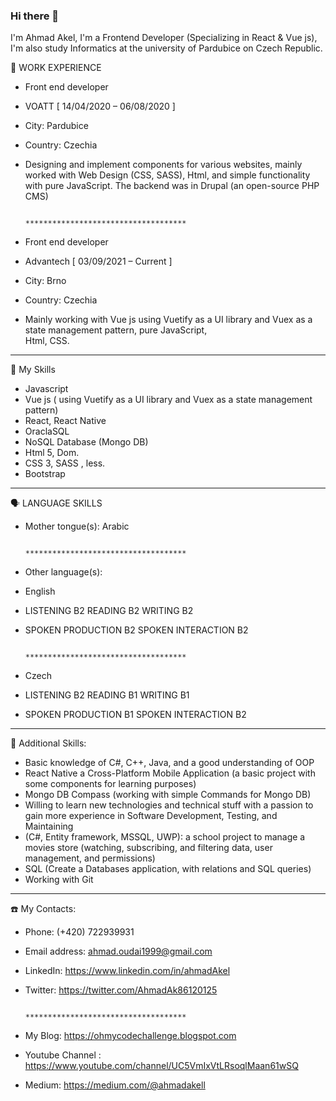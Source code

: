 ### Hi there 👋
I'm Ahmad Akel, I'm a Frontend Developer (Specializing in React & Vue js), I'm also study Informatics at the university of Pardubice on Czech Republic.

🔭 WORK EXPERIENCE

- Front end developer
- VOATT [ 14/04/2020 – 06/08/2020 ]
- City: Pardubice
- Country: Czechia
- Designing and implement components for various websites, mainly worked with Web Design (CSS, SASS), Html,
  and simple functionality with pure JavaScript. The backend was in Drupal (an open-source PHP CMS) 
  
                                                      ************************************

- Front end developer
- Advantech [ 03/09/2021 – Current ]
- City: Brno
- Country: Czechia
- Mainly working with Vue js using Vuetify as a UI library and Vuex as a state management pattern, pure JavaScript,  
  Html, CSS.
-------------------------------------------------------------------------------------------------------------------

🌱 My Skills

- Javascript
- Vue js ( using Vuetify as a UI library and Vuex as a state management pattern)
- React, React Native
- OraclaSQL
- NoSQL Database (Mongo DB)
- Html 5, Dom.
- CSS 3, SASS , less.
- Bootstrap

-------------------------------------------------------------------------------------------------------------------
🗣️ LANGUAGE SKILLS

- Mother tongue(s): Arabic

                                                        ************************************
                                                        
- Other language(s):

- English
- LISTENING B2 READING B2 WRITING B2  
- SPOKEN PRODUCTION B2 SPOKEN INTERACTION B2
  
                                                        ************************************
- Czech
- LISTENING B2 READING B1 WRITING B1
- SPOKEN PRODUCTION B1 SPOKEN INTERACTION B2

-------------------------------------------------------------------------------------------------------------------

💪 Additional Skills:

- Basic knowledge of C#, C++, Java, and a good understanding of OOP
- React Native a Cross-Platform Mobile Application (a basic project with some components for learning
  purposes)
- Mongo DB Compass (working with simple Commands for Mongo DB)
- Willing to learn new technologies and technical stuff with a passion to gain more experience in Software
  Development, Testing, and Maintaining
- (C#, Entity framework, MSSQL, UWP): a school project to manage a movies store (watching, subscribing,
  and filtering data, user management, and permissions)
- SQL (Create a Databases application, with relations and SQL queries)
- Working with Git

-------------------------------------------------------------------------------------------------------------------

☎️ My Contacts: 

- Phone: (+420) 722939931 
- Email address: ahmad.oudai1999@gmail.com
- LinkedIn: https://www.linkedin.com/in/ahmadAkel
- Twitter: https://twitter.com/AhmadAk86120125


                                                        ************************************
                                                        
- My Blog: https://ohmycodechallenge.blogspot.com
- Youtube Channel : https://www.youtube.com/channel/UC5VmIxVtLRsoqlMaan61wSQ
- Medium: https://medium.com/@ahmadakell

